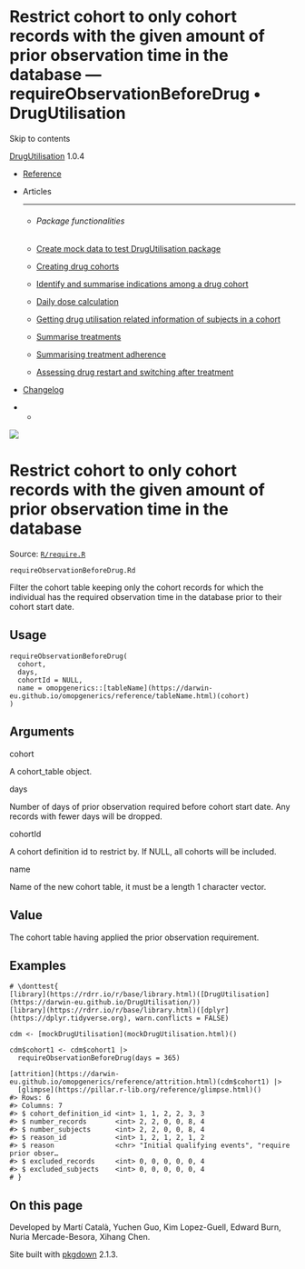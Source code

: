 # Restrict cohort to only cohort records with the given amount of prior observation time in the database — requireObservationBeforeDrug • DrugUtilisation

Skip to contents

[DrugUtilisation](../index.html) 1.0.4

  * [Reference](../reference/index.html)
  * Articles
    * * * *

    * ###### Package functionalities

    * [Create mock data to test DrugUtilisation package](../articles/mock_data.html)
    * [Creating drug cohorts](../articles/create_cohorts.html)
    * [Identify and summarise indications among a drug cohort](../articles/indication.html)
    * [Daily dose calculation](../articles/daily_dose_calculation.html)
    * [Getting drug utilisation related information of subjects in a cohort](../articles/drug_utilisation.html)
    * [Summarise treatments](../articles/summarise_treatments.html)
    * [Summarising treatment adherence](../articles/treatment_discontinuation.html)
    * [Assessing drug restart and switching after treatment](../articles/drug_restart.html)
  * [Changelog](../news/index.html)


  *   * [](https://github.com/darwin-eu/DrugUtilisation/)



![](../logo.png)

# Restrict cohort to only cohort records with the given amount of prior observation time in the database

Source: [`R/require.R`](https://github.com/darwin-eu/DrugUtilisation/blob/v1.0.4/R/require.R)

`requireObservationBeforeDrug.Rd`

Filter the cohort table keeping only the cohort records for which the individual has the required observation time in the database prior to their cohort start date.

## Usage
    
    
    requireObservationBeforeDrug(
      cohort,
      days,
      cohortId = NULL,
      name = omopgenerics::[tableName](https://darwin-eu.github.io/omopgenerics/reference/tableName.html)(cohort)
    )

## Arguments

cohort
    

A cohort_table object.

days
    

Number of days of prior observation required before cohort start date. Any records with fewer days will be dropped.

cohortId
    

A cohort definition id to restrict by. If NULL, all cohorts will be included.

name
    

Name of the new cohort table, it must be a length 1 character vector.

## Value

The cohort table having applied the prior observation requirement.

## Examples
    
    
    # \donttest{
    [library](https://rdrr.io/r/base/library.html)([DrugUtilisation](https://darwin-eu.github.io/DrugUtilisation/))
    [library](https://rdrr.io/r/base/library.html)([dplyr](https://dplyr.tidyverse.org), warn.conflicts = FALSE)
    
    cdm <- [mockDrugUtilisation](mockDrugUtilisation.html)()
    
    cdm$cohort1 <- cdm$cohort1 |>
      requireObservationBeforeDrug(days = 365)
    
    [attrition](https://darwin-eu.github.io/omopgenerics/reference/attrition.html)(cdm$cohort1) |>
      [glimpse](https://pillar.r-lib.org/reference/glimpse.html)()
    #> Rows: 6
    #> Columns: 7
    #> $ cohort_definition_id <int> 1, 1, 2, 2, 3, 3
    #> $ number_records       <int> 2, 2, 0, 0, 8, 4
    #> $ number_subjects      <int> 2, 2, 0, 0, 8, 4
    #> $ reason_id            <int> 1, 2, 1, 2, 1, 2
    #> $ reason               <chr> "Initial qualifying events", "require prior obser…
    #> $ excluded_records     <int> 0, 0, 0, 0, 0, 4
    #> $ excluded_subjects    <int> 0, 0, 0, 0, 0, 4
    # }
    
    

## On this page

Developed by Martí Català, Yuchen Guo, Kim Lopez-Guell, Edward Burn, Nuria Mercade-Besora, Xihang Chen.

Site built with [pkgdown](https://pkgdown.r-lib.org/) 2.1.3.
